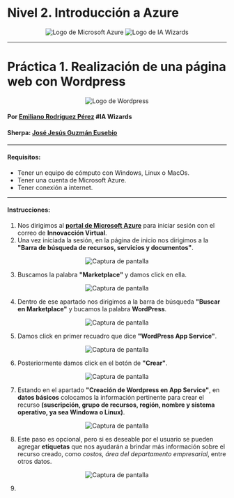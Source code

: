 # Nivel 2. Introducción a Azure
<center>

![Logo de Microsoft Azure](Imágenes/Microsoft_Azure.svg.png) ![Logo de IA Wizards](Imágenes/logocomunidad2.png)

</center>

---
# Práctica 1. Realización de una página web con Wordpress
<center>

![Logo de Wordpress](Imágenes/Logo-WordPress.png)

</center>

#### Por [Emiliano Rodríguez Pérez](https://github.com/Emiliano-RP) #IA Wizards
#### Sherpa: [José Jesús Guzmán Eusebio](https://github.com/josejesusguzman)
---
#### Requisitos:
- Tener un equipo de cómputo con Windows, Linux o MacOs.
- Tener una cuenta de Microsoft Azure.
- Tener conexión a internet.
---
#### Instrucciones:
1. Nos dirigimos al **[portal de Microsoft Azure](https://portal.azure.com/#home)** para iniciar sesión con el correo de **Innovacción Virtual**.
2. Una vez iniciada la sesión, en la página de inicio nos dirigimos a la **"Barra de búsqueda de recursos, servicios y documentos"**. 
<center>

![Captura de pantalla](Imágenes/Captura-de-pantalla-1.png)

</center>

3. Buscamos la palabra **"Marketplace"** y damos click en ella.
<center>

![Captura de pantalla](Imágenes/Captura-de-pantalla-2.png)

</center>

4. Dentro de ese apartado nos dirigimos a la barra de búsqueda **"Buscar en Marketplace"** y bucamos la palabra **WordPress**.
<center>

![Captura de pantalla](Imágenes/Captura-de-pantalla-3.png)

</center>

5. Damos click en primer recuadro que dice **"WordPress App Service"**.
<center>

![Captura de pantalla](Imágenes/Captura-de-pantalla-4.png)

</center>

6. Posteriormente damos click en el botón de **"Crear"**.
<center>

![Captura de pantalla](Imágenes/Captura-de-pantalla-5.png)

</center>

7. Estando en el apartado **"Creación de Wordpress en App Service"**, en **datos básicos** colocamos la información pertinente para crear el recurso **(suscripción, grupo de recursos, región, nombre y sistema operativo, ya sea Windowa o Linux)**.
<center>

![Captura de pantalla](Imágenes/Captura-de-pantalla-6.png)

</center>

8. Este paso es opcional, pero si es deseable por el usuario se pueden agregar **etiquetas** que nos ayudarán a brindar más información sobre el recurso creado, como *costos, área del departamento empresarial*, entre otros datos.
<center>

![Captura de pantalla](Imágenes/Captura-de-pantalla-7.png)

</center>

9. 